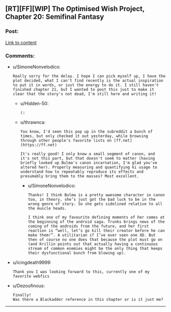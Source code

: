## [RT][FF][WIP] The Optimised Wish Project, Chapter 20: Semifinal Fantasy

### Post:

[Link to content](https://www.fanfiction.net/s/12863641/20/The-Optimised-Wish-Project)

### Comments:

- u/SimoneNonvelodico:
  ```
  Really sorry for the delay. I hope I can pick myself up, I have the plot decided, what I can't find recently is the actual inspiration to put it in words, or just the energy to do it. I still haven't finished chapter 21, but I wanted to post this just to make it clear that the story's not dead, I'm still here and writing it!
  ```

  - u/Hidden-50:
    ```
    (:
    ```

  - u/thrawnca:
    ```
    You know, I'd seen this pop up in the subreddit a bunch of times, but only checked it out yesterday, while browsing through other people's favorite lists on [ff.net](https://ff.net)

    It's really good! I only know a small segment of canon, and it's not this part, but that doesn't seem to matter (having briefly looked up Bulma's canon incarnation, I'm glad you've altered her). Properly measuring and quantifying ki usage to understand how to repeatably reproduce its effects and presumably bring them to the masses? Most excellent.
    ```

    - u/SimoneNonvelodico:
      ```
      Thanks! I think Bulma is a pretty awesome character in canon too, in theory, she’s just got the bad luck to be in the wrong genre of story. So she gets sidelined relative to all the muscle heads. 

      I think one of my favourite defining moments of her comes at the beginning of the android saga. Trunks brings news of the coming of the androids from the future, and her first reaction is “well, let’s go kill their creator before he can make them!”. A utilitarian if I’ve ever seen one XD. But then of course no one does that because the plot must go on (and Krillin points out that actually having a continuous stream of common enemies might be the only thing that keeps their dysfunctional bunch from blowing up).
      ```

- u/icingdeath9999:
  ```
  Thank you I was looking forward to this, currently one of my favorite webfics
  ```

- u/Dezoufinous:
  ```
  Finally!  
  Was there a Blackadder reference in this chapter or is it just me?
  ```

---

